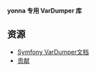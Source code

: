
#### yonna 专用 VarDumper 库

##

资源
---------

  * [Symfony VarDumper文档](https://symfony.com/doc/current/components/var_dumper/introduction.html)
  * [贡献](https://symfony.com/doc/current/contributing/index.html)
